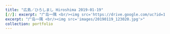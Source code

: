 ```yaml
---
title: "広島／ひろしまし Hiroshima 2019-01-19"
[//]: excerpt: "广岛一隅 <br/><img src='https://drive.google.com/uc?id=1nQzOcckgmwjdB_Dgm_Dw3OL1lkaoTj_1&export=download'>"
excerpt: "广岛一隅 <br/><img src='images/20190119_123020.jpg'>"
collection: portfolio
---
```

